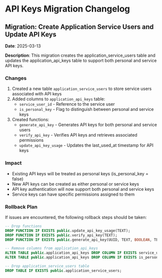 # API Keys Migration Changelog

## Migration: Create Application Service Users and Update API Keys

**Date**: 2025-03-13

**Description**: This migration creates the application_service_users table and updates the application_api_keys table to support both personal and service API keys.

### Changes

1. Created a new table `application_service_users` to store service users associated with API keys
2. Added columns to `application_api_keys` table:
   - `service_user_id` - Reference to the service user
   - `is_personal_key` - Flag to distinguish between personal and service keys
3. Created functions:
   - `generate_api_key` - Generates API keys for both personal and service users
   - `verify_api_key` - Verifies API keys and retrieves associated permissions
   - `update_api_key_usage` - Updates the last_used_at timestamp for API keys

### Impact

- Existing API keys will be treated as personal keys (is_personal_key = false)
- New API keys can be created as either personal or service keys
- API key authentication will now support both personal and service keys
- Service keys can have specific permissions assigned to them

### Rollback Plan

If issues are encountered, the following rollback steps should be taken:

```sql
-- Drop functions
DROP FUNCTION IF EXISTS public.update_api_key_usage(TEXT);
DROP FUNCTION IF EXISTS public.verify_api_key(TEXT);
DROP FUNCTION IF EXISTS public.generate_api_key(UUID, TEXT, BOOLEAN, TEXT, TEXT[], TIMESTAMPTZ);

-- Remove columns from application_api_keys
ALTER TABLE public.application_api_keys DROP COLUMN IF EXISTS service_user_id;
ALTER TABLE public.application_api_keys DROP COLUMN IF EXISTS is_personal_key;

-- Drop application_service_users table
DROP TABLE IF EXISTS public.application_service_users;
``` 